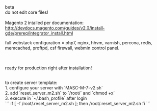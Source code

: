 
beta<br/>
do not edit core files!<br/><br/>
Magento 2 intalled per documentation:<br/>
http://devdocs.magento.com/guides/v2.0/install-gde/prereq/integrator_install.html

full webstack configuration = php7, nginx, hhvm, varnish, percona, redis, memcached, proftpd, csf firewall, webmin control panel.

<br/><br/>
ready for production right after installation!

<br/>
to create server template:<br/>
1. configure your server with `MASC-M-7-v2.sh`<br/>
2. add `reset_server_m2.sh` to `/root/` and `chmod +x`<br/>
3. execute in `~/.bash_profile` after login <br/>
```
if [ -f /root/.reset_server_m2.sh ]; then
        /root/.reset_server_m2.sh
fi
```
